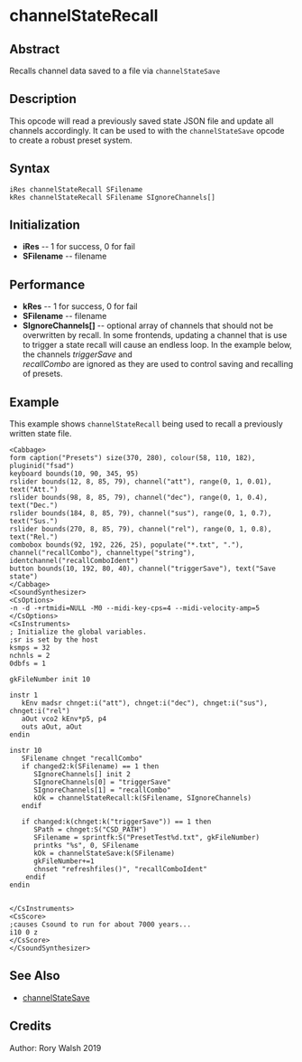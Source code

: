 # channelStateRecall

## Abstract

Recalls channel data saved to a file via `channelStateSave`

## Description
This opcode will read a previously saved state JSON file and update all 
channels accordingly. It can be used to with the `channelStateSave` opcode 
to create a robust preset system.    

## Syntax

```csound
iRes channelStateRecall SFilename
kRes channelStateRecall SFilename SIgnoreChannels[]
```

## Initialization

* **iRes** -- 1 for success, 0 for fail
* **SFilename** -- filename


## Performance

* **kRes** -- 1 for success, 0 for fail
* **SFilename** -- filename
* **SIgnoreChannels[]** -- optional array of channels that should not be overwritten by recall. In some frontends, updating a channel that is use to trigger a state recall will cause an endless loop. In the example below, the channels *triggerSave* and   
*recallCombo* are ignored as they are used to control saving and recalling of presets. 

## Example

This example shows `channelStateRecall` being used to recall a previously written state file.  

```csound
<Cabbage>
form caption("Presets") size(370, 280), colour(58, 110, 182), pluginid("fsad")
keyboard bounds(10, 90, 345, 95)
rslider bounds(12, 8, 85, 79), channel("att"), range(0, 1, 0.01), text("Att.")
rslider bounds(98, 8, 85, 79), channel("dec"), range(0, 1, 0.4), text("Dec.")
rslider bounds(184, 8, 85, 79), channel("sus"), range(0, 1, 0.7), text("Sus.")
rslider bounds(270, 8, 85, 79), channel("rel"), range(0, 1, 0.8), text("Rel.")
combobox bounds(92, 192, 226, 25), populate("*.txt", "."), channel("recallCombo"), channeltype("string"), identchannel("recallComboIdent")
button bounds(10, 192, 80, 40), channel("triggerSave"), text("Save state")
</Cabbage>
<CsoundSynthesizer>
<CsOptions>
-n -d -+rtmidi=NULL -M0 --midi-key-cps=4 --midi-velocity-amp=5 
</CsOptions>
<CsInstruments>
; Initialize the global variables. 
;sr is set by the host
ksmps = 32
nchnls = 2
0dbfs = 1

gkFileNumber init 10

instr 1
   kEnv madsr chnget:i("att"), chnget:i("dec"), chnget:i("sus"), chnget:i("rel")
   aOut vco2 kEnv*p5, p4
   outs aOut, aOut
endin

instr 10
   SFilename chnget "recallCombo"
   if changed2:k(SFilename) == 1 then
      SIgnoreChannels[] init 2
      SIgnoreChannels[0] = "triggerSave"
      SIgnoreChannels[1] = "recallCombo"
      kOk = channelStateRecall:k(SFilename, SIgnoreChannels)
   endif
    
   if changed:k(chnget:k("triggerSave")) == 1 then
      SPath = chnget:S("CSD_PATH")
      SFilename = sprintfk:S("PresetTest%d.txt", gkFileNumber)
      printks "%s", 0, SFilename
      kOk = channelStateSave:k(SFilename)
      gkFileNumber+=1
      chnset "refreshfiles()", "recallComboIdent"
    endif
endin


</CsInstruments>
<CsScore>
;causes Csound to run for about 7000 years...
i10 0 z
</CsScore>
</CsoundSynthesizer>
```

## See Also

* [channelStateSave](channelStateSave.md)

## Credits
Author: Rory Walsh
2019
